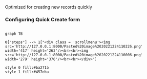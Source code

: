 Optimized for creating new records quickly

### Configuring Quick Create form
```mermaid

graph TB

0["steps"] --> 1["<div class = 'scrollmenu'><img src='http://127.0.0.1:8000/Pasted%20image%2020221224110226.png' width='417' height='263'/><br><br><img src='http://127.0.0.1:8000/Pasted%20image%2020221224110006.png' width='279' height='376'/><br><br></div>"]

style 0 fill:#ba271b
style 1 fill:#457eba

```

